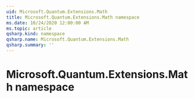 ```yaml
---
uid: Microsoft.Quantum.Extensions.Math
title: Microsoft.Quantum.Extensions.Math namespace
ms.date: 10/24/2020 12:00:00 AM
ms.topic: article
qsharp.kind: namespace
qsharp.name: Microsoft.Quantum.Extensions.Math
qsharp.summary: ''
---
```


# Microsoft.Quantum.Extensions.Math namespace



